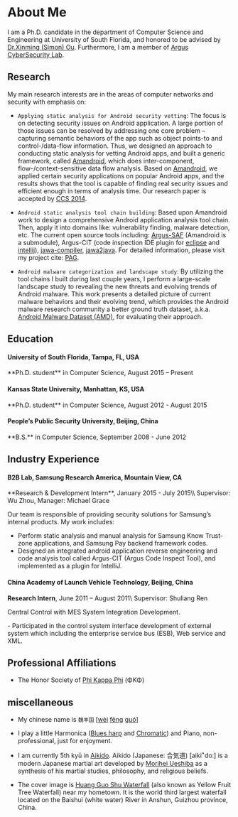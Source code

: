 <div class="container">
  <div class="row">
    <div class="col-lg-12 text-center">
      <div class="navy-line"></div>
      <h1><span>About Me</span></h1>
    </div>
  </div>
  <div id="primary" class="content-area full-width">
    <main id="main" class="site-main full-width" role="main">
        <div class="fl-builder-content fl-builder-content-4135 fl-builder-content-primary fl-builder-global-templates-locked" data-post-id="4135" markdown="1">

<div class="fl-row fl-row-full-width fl-row-bg-color fl-node-571945cc8ecfb about-section">
    <div class="wow animated fadeIn" markdown="1">

<p style="margin-bottom:5px" markdown="1">

I am a Ph.D. candidate in the department of Computer Science and Engineering at University of South Florida,
and honored to be advised by [Dr.Xinming (Simon) Ou](http://www.cse.usf.edu/~xou/).
Furthermore, I am a member of [Argus CyberSecurity Lab](http://www.arguslab.org/). 

</p>

</div></div>

<div class="fl-row fl-row-full-width fl-row-bg-color fl-node-571945cc8ecfb about-section">
    <div class="wow animated fadeIn" markdown="1">

## Research
    
My main research interests are in the areas of computer networks and security with emphasis on:

<div class="row">
    <div class="col-lg-12" markdown="1">

- `Applying static analysis for Android security vetting`: The focus is on detecting security issues on Android application. 
A large portion of those issues can be resolved by addressing one core problem – capturing semantic behaviors of the app 
such as object points-to and control-/data-flow information. 
Thus, we designed an approach to conducting static analysis for vetting Android apps, 
and built a generic framework, called [Amandroid](http://pag.arguslab.org/argus-saf),
which does inter-component, flow-/context-sensitive data flow analysis. 
Based on [Amandroid](http://pag.arguslab.org/argus-saf),
we applied certain security applications on popular Android apps, and the results shows that the tool 
is capable of finding real security issues and efficient enough in terms of analysis time. 
Our research paper is accepted by [CCS 2014](http://www.sigsac.org/ccs/CCS2014/).
    
</div>
<div class="col-lg-12" markdown="1">

- `Android static analysis tool chain building`: Based upon Amandroid work to design a comprehensive Android application analysis tool chain.
Then, apply it into domains like: vulnerability finding, malware detection, etc.
The current open source tools including: [Argus-SAF](https://github.com/arguslab/Argus-SAF) (Amandroid is a submodule),
Argus-CIT (code inspection IDE plugin for [eclipse](https://github.com/fgwei/argus-cit) and 
[intellij](https://github.com/arguslab/argus-cit-intellij)), 
[jawa-compiler](https://github.com/arguslab/jawa-compiler), [jawa2java](https://github.com/arguslab/jawa2java).
For detailed information, please visit my project cite: [PAG](http://pag.arguslab.org/).
    
</div>
<div class="col-lg-12" markdown="1">
    
- `Android malware categorization and landscape study`: 
By utilizing the tool chains I built during last couple years, 
I perform a large-scale landscape study to revealing 
the new threats and evolving trends of Android malware. 
This work presents a detailed picture of current malware 
behaviors and their evolving trend, 
which provides the Android malware research community 
a better ground truth dataset, 
a.k.a. [Android Malware Dataset (AMD)](http://androidmalwaredataset.org/),
for evaluating their approach.
    
</div></div>
</div></div>
<div class="fl-row fl-row-full-width fl-row-bg-color fl-node-571945cc8ecfb about-section">
    <div class="wow animated fadeIn" markdown="1">
    
## Education

<div class="col-lg-12 bs-callout bs-callout-primary">
  <h4>University of South Florida, Tampa, FL, USA</h4>
  <p markdown="1">**Ph.D. student** in Computer Science, August 2015 – Present</p>
</div>

<div class="col-lg-12 bs-callout bs-callout-primary">
  <h4>Kansas State University, Manhattan, KS, USA</h4>
  <p markdown="1">**Ph.D. student** in Computer Science, August 2012 - August 2015</p>
</div>

<div class="col-lg-12 bs-callout bs-callout-primary">
  <h4>People’s Public Security University, Beijing, China</h4>
  <p markdown="1">**B.S.** in Computer Science, September 2008 - June 2012</p>
</div>

</div></div>
<div class="fl-row fl-row-full-width fl-row-bg-color fl-node-571945cc8ecfb about-section">
    <div class="wow animated fadeIn" markdown="1">

## Industry Experience

<div class="col-lg-12 bs-callout bs-callout-warning" markdown="1">
  <h4>B2B Lab, Samsung Research America, Mountain View, CA</h4>
  **Research & Development Intern**, January 2015 - July 2015\\
  Supervisor: Wu Zhou, Manager: Michael Grace
  
  Our team is responsible of providing security solutions for Samsung’s internal products. My work includes:
  
  - Perform static analysis and manual analysis for Samsung Know Trust-zone applications, and Samsung Pay backend framework codes.
  - Designed an integrated android application reverse engineering and code analysis tool called Argus-CIT (Argus Code Inspect Tool), and implemented as a plugin for IntelliJ.
  
</div>

<div class="col-lg-12 bs-callout bs-callout-warning" markdown="1">
  <h4>China Academy of Launch Vehicle Technology, Beijing, China</h4>
  
  **Research Intern**, June 2011 – August 2011\\
  Supervisor: Shuliang Ren
  
  Central Control with MES System Integration Development.
  <div class="col-lg-12" markdown="1">
  - Participated in the control system interface development of external system which including the enterprise service bus (ESB), Web service and XML.
  </div>
</div>

</div></div>

<div class="fl-row fl-row-full-width fl-row-bg-color fl-node-571945cc8ecfb about-section">
    <div class="wow animated fadeIn" markdown="1">

## Professional Affiliations

- The Honor Society of [Phi Kappa Phi](http://www.phikappaphi.org/web/) (ΦΚΦ)

</div></div>

<div class="fl-row fl-row-full-width fl-row-bg-color fl-node-571945cc8ecfb about-section">
    <div class="wow animated fadeIn" markdown="1">

## miscellaneous

<div class="col-lg-12" markdown="1">

- My chinese name is `魏丰国` [<a class="pinyin tone4" href="/mp3/wei4.mp3" id="audiolink">wèi</a> <a class="pinyin tone1 " href="/mp3/feng1.mp3">fēng</a> <a class="pinyin tone2 " href="/mp3/guo2.mp3">guó</a>]

</div>

<div class="col-lg-12" markdown="1">

- I play a little Harmonica ([Blues harp](https://en.wikipedia.org/wiki/Richter-tuned_harmonica) and [Chromatic](https://en.wikipedia.org/wiki/Chromatic_harmonica)) and Piano, non-professional, just for enjoyment.

</div>

<div class="col-lg-12" markdown="1">

- I am currently 5th kyū in [Aikido](https://en.wikipedia.org/wiki/Aikido). Aikido (Japanese: 合気道) [aikiꜜdoː] is a modern Japanese martial art developed by [Morihei Ueshiba](https://en.wikipedia.org/wiki/Morihei_Ueshiba) as a synthesis of his martial studies, philosophy, and religious beliefs.

</div>

<div class="col-lg-12" markdown="1">

- The cover image is [Huang Guo Shu Waterfall](https://en.wikipedia.org/wiki/Huangguoshu_Waterfall) (also known as Yellow Fruit Tree Waterfall) near my hometown.
It is the world third largest waterfall located on the Baishui (white water) River in Anshun, Guizhou province, China.

</div>

</div></div>

</div></main></div></div>